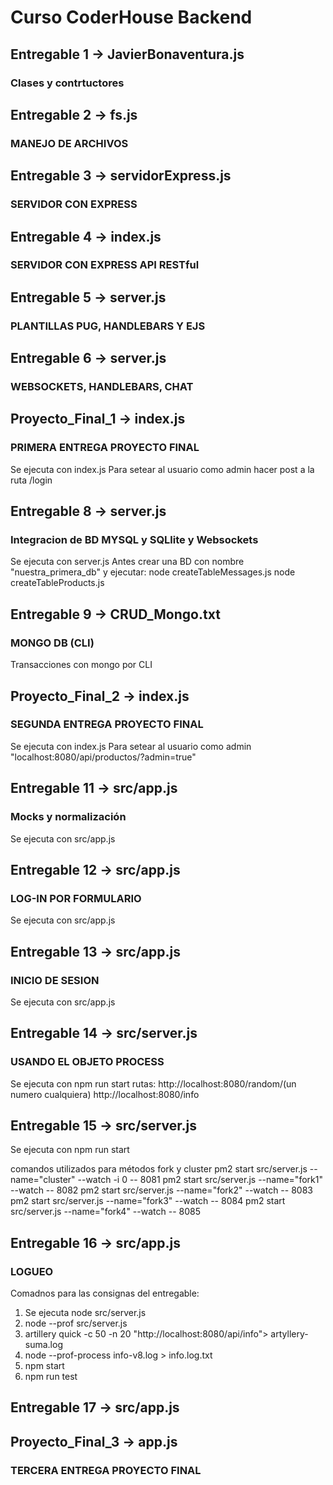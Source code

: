 # Curso CoderHouse Backend

## Entregable 1 -> JavierBonaventura.js
### Clases y contrtuctores

## Entregable 2 -> fs.js
### MANEJO DE ARCHIVOS

## Entregable 3 -> servidorExpress.js
### SERVIDOR CON EXPRESS

## Entregable 4 -> index.js
### SERVIDOR CON EXPRESS API RESTful

## Entregable 5 -> server.js
### PLANTILLAS PUG, HANDLEBARS Y EJS

## Entregable 6 -> server.js
### WEBSOCKETS, HANDLEBARS, CHAT

## Proyecto_Final_1 -> index.js
### PRIMERA ENTREGA PROYECTO FINAL
Se ejecuta con index.js
Para setear al usuario como admin hacer post a la ruta /login

## Entregable 8 -> server.js
### Integracion de BD MYSQL y SQLlite y Websockets
Se ejecuta con server.js
Antes crear una BD con nombre "nuestra_primera_db" y ejecutar:
node createTableMessages.js
node createTableProducts.js

## Entregable 9 -> CRUD_Mongo.txt
### MONGO DB (CLI)
Transacciones con mongo por CLI

## Proyecto_Final_2 -> index.js
### SEGUNDA ENTREGA PROYECTO FINAL
Se ejecuta con index.js
Para setear al usuario como admin "localhost:8080/api/productos/?admin=true"

## Entregable 11 -> src/app.js
### Mocks y normalización
Se ejecuta con src/app.js

## Entregable 12 -> src/app.js
### LOG-IN POR FORMULARIO
Se ejecuta con src/app.js


## Entregable 13 -> src/app.js
### INICIO DE SESION
Se ejecuta con src/app.js

## Entregable 14 -> src/server.js
### USANDO EL OBJETO PROCESS
Se ejecuta con npm run start
rutas: 
http://localhost:8080/random/(un numero cualquiera)
http://localhost:8080/info

## Entregable 15 -> src/server.js
Se ejecuta con npm run start

comandos utilizados para métodos fork y cluster
pm2 start src/server.js --name="cluster" --watch -i 0 -- 8081
pm2 start src/server.js --name="fork1" --watch -- 8082
pm2 start src/server.js --name="fork2" --watch -- 8083
pm2 start src/server.js --name="fork3" --watch -- 8084
pm2 start src/server.js --name="fork4" --watch -- 8085

## Entregable 16 -> src/app.js
### LOGUEO
Comadnos para las consignas del entregable:
1) Se ejecuta node src/server.js
2) node --prof src/server.js 
3) artillery quick -c 50 -n 20 "http://localhost:8080/api/info"> artyllery-suma.log
4) node --prof-process info-v8.log > info.log.txt
5) npm start
6) npm run test

## Entregable 17 -> src/app.js
### 

## Proyecto_Final_3 -> app.js
### TERCERA ENTREGA PROYECTO FINAL



